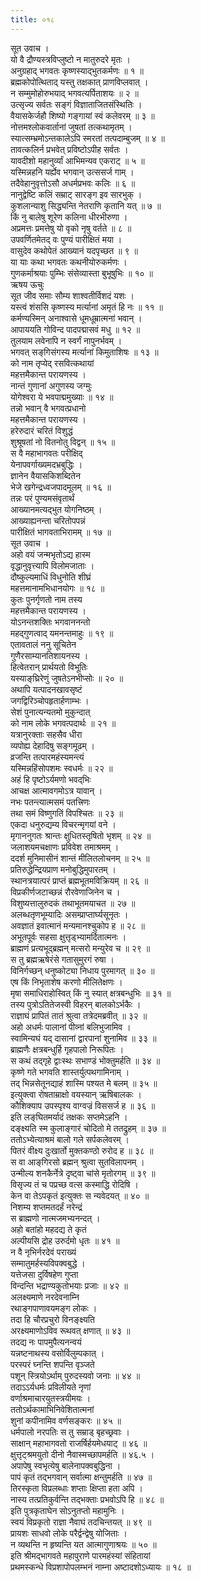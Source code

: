 ```yaml
---
title: ०१८
---
```

सूत उवाच ।  
यो वै द्रौण्यस्त्रविप्लुष्टो न मातुरुदरे मृतः ।  
अनुग्रहाद् भगवतः कृष्णस्याद्‍भुतकर्मणः ॥ १ ॥  
ब्रह्मकोपोत्थिताद् यस्तु तक्षकात् प्राणविप्लवात् ।  
न सम्मुमोहोरुभयाद् भगवत्यर्पिताशयः ॥ २ ॥  
उत्सृज्य सर्वतः सङ्गं विज्ञाताजितसंस्थितिः ।  
वैयासकेर्जहौ शिष्यो गङ्गायां स्वं कलेवरम् ॥ ३ ॥  
नोत्तमश्लोकवार्तानां जुषतां तत्कथामृतम् ।  
स्यात्सम्भ्रमोऽन्तकालेऽपि स्मरतां तत्पदाम्बुजम् ॥ ४ ॥  
तावत्कलिर्न प्रभवेत् प्रविष्टोऽपीह सर्वतः ।  
यावदीशो महानुर्व्यां आभिमन्यव एकराट् ॥ ५ ॥  
यस्मिन्नहनि यर्ह्येव भगवान् उत्ससर्ज गाम् ।  
तदैवेहानुवृत्तोऽसौ अधर्मप्रभवः कलिः ॥ ६ ॥  
नानुद्वेष्टि कलिं सम्राट् सारङ्ग इव सारभुक् ।  
कुशलान्याशु सिद्ध्यन्ति नेतराणि कृतानि यत् ॥ ७ ॥  
किं नु बालेषु शूरेण कलिना धीरभीरुणा ।  
अप्रमत्तः प्रमत्तेषु यो वृको नृषु वर्तते ॥ ८ ॥  
उपवर्णितमेतद् वः पुण्यं पारीक्षितं मया ।  
वासुदेव कथोपेतं आख्यानं यदपृच्छत ॥ ९ ॥  
या याः कथा भगवतः कथनीयोरुकर्मणः ।  
गुणकर्माश्रयाः पुम्भिः संसेव्यास्ता बुभूषुभिः ॥ १० ॥  
ऋषय ऊचुः  
सूत जीव समाः सौम्य शाश्वतीर्विशदं यशः ।  
यस्त्वं शंससि कृष्णस्य मर्त्यानां अमृतं हि नः ॥ ११ ॥  
कर्मण्यस्मिन् अनाश्वासे धूमधूम्रात्मनां भवान् ।  
आपाययति गोविन्द पादपद्मासवं मधु ॥ १२ ॥  
तुलयाम लवेनापि न स्वर्गं नापुनर्भवम् ।  
भगवत् सङ्‌गिसंगस्य मर्त्यानां किमुताशिषः ॥ १३ ॥  
को नाम तृप्येद् रसवित्कथायां  
महत्तमैकान्त परायणस्य ।  
नान्तं गुणानां अगुणस्य जग्मुः  
योगेश्वरा ये भवपाद्ममुख्याः ॥ १४ ॥  
तन्नो भवान् वै भगवत्प्रधानो  
महत्तमैकान्त परायणस्य ।  
हरेरुदारं चरितं विशुद्धं  
शुश्रूषतां नो वितनोतु विद्वन् ॥ १५ ॥  
स वै महाभागवतः परीक्षिद्  
येनापवर्गाख्यमदभ्रबुद्धिः ।  
ज्ञानेन वैयासकिशब्दितेन  
भेजे खगेन्द्रध्वजपादमूलम् ॥ १६ ॥  
तन्नः परं पुण्यमसंवृतार्थं  
आख्यानमत्यद्‍भुत योगनिष्ठम् ।  
आख्याह्यनन्ता चरितोपपन्नं  
पारीक्षितं भागवताभिरामम् ॥ १७ ॥  
सूत उवाच ।  
अहो वयं जन्मभृतोऽद्य हास्म  
वृद्धानुवृत्त्यापि विलोमजाताः ।  
दौष्कुल्यमाधिं विधुनोति शीघ्रं  
महत्तमानामभिधानयोगः ॥ १८ ॥  
कुतः पुनर्गृणतो नाम तस्य  
महत्तमैकान्त परायणस्य ।  
योऽनन्तशक्तिः भगवाननन्तो  
महद्‍गुणत्वाद् यमनन्तमाहुः ॥ १९ ॥  
एतावतालं ननु सूचितेन  
गुणैरसाम्यानतिशायनस्य ।  
हित्वेतरान् प्रार्थयतो विभूतिः  
यस्याङ्‌घ्रिरेणुं जुषतेऽनभीप्सोः ॥ २० ॥  
अथापि यत्पादनखावसृष्टं  
जगद्विरिञ्चोपहृतार्हणाम्भः ।  
सेशं पुनात्यन्यतमो मुकुन्दात्  
को नाम लोके भगवत्पदार्थः ॥ २१ ॥  
यत्रानुरक्ताः सहसैव धीरा  
व्यपोह्य देहादिषु सङ्गमूढम् ।  
व्रजन्ति तत्पारमहंस्यमन्त्यं  
यस्मिन्नहिंसोपशमः स्वधर्मः ॥ २२ ॥  
अहं हि पृष्टोऽर्यमणो भवद्‌भिः  
आचक्ष आत्मावगमोऽत्र यावान् ।  
नभः पतन्त्यात्मसमं पतत्त्रिणः  
तथा समं विष्णुगतिं विपश्चितः ॥ २३ ॥  
एकदा धनुरुद्यम्य विचरन्मृगयां वने ।  
मृगाननुगतः श्रान्तः क्षुधितस्तृषितो भृशम् ॥ २४ ॥  
जलाशयमचक्षाणः प्रविवेश तमाश्रमम् ।  
ददर्श मुनिमासीनं शान्तं मीलितलोचनम् ॥ २५ ॥  
प्रतिरुद्धेन्द्रियप्राण मनोबुद्धिमुपारतम् ।  
स्थानत्रयात्परं प्राप्तं ब्रह्मभूतमविक्रियम् ॥ २६ ॥  
विप्रकीर्णजटाच्छन्नं रौरवेणाजिनेन च ।  
विशुष्यत्तालुरुदकं तथाभूतमयाचत ॥ २७ ॥  
अलब्धतृणभूम्यादिः असम्प्राप्तार्घ्यसूनृतः ।  
अवज्ञातं इवात्मानं मन्यमानश्चुकोप ह ॥ २८ ॥  
अभूतपूर्वः सहसा क्षुत्तृड्भ्यामर्दितात्मनः ।  
ब्राह्मणं प्रत्यभूद्‍ब्रह्मन् मत्सरो मन्युरेव च ॥ २९ ॥  
स तु ब्रह्मऋषेरंसे गतासुमुरगं रुषा ।  
विनिर्गच्छन् धनुष्कोट्या निधाय पुरमागत् ॥ ३० ॥  
एष किं निभृताशेष करणो मीलितेक्षणः ।  
मृषा समाधिराहोस्वित् किं नु स्यात् क्षत्रबन्धुभिः ॥ ३१ ॥  
तस्य पुत्रोऽतितेजस्वी विहरन् बालकोऽर्भकैः ।  
राज्ञाघं प्रापितं तातं श्रुत्वा तत्रेदमब्रवीत् ॥ ३२ ॥  
अहो अधर्मः पालानां पीव्नां बलिभुजामिव ।  
स्वामिन्यघं यद् दासानां द्वारपानां शुनामिव ॥ ३३ ॥  
ब्राह्मणैः क्षत्रबन्धुर्हि गृहपालो निरूपितः ।  
स कथं तद्‍गृहे द्वाःस्थः सभाण्डं भोक्तुमर्हति ॥ ३४ ॥  
कृष्णे गते भगवति शास्तर्युत्पथगामिनाम् ।  
तद् भिन्नसेतूनद्याहं शास्मि पश्यत मे बलम् ॥ ३५ ॥  
इत्युक्त्वा रोषताम्राक्षो वयस्यान् ऋषिबालकः ।  
कौशिक्याप उपस्पृश्य वाग्वज्रं विससर्ज ह ॥ ३६ ॥  
इति लङ्‌घितमर्यादं तक्षकः सप्तमेऽहनि ।  
दङ्क्ष्यति स्म कुलाङ्गारं चोदितो मे ततद्रुहम् ॥ ३७ ॥  
ततोऽभ्येत्याश्रमं बालो गले सर्पकलेवरम् ।  
पितरं वीक्ष्य दुःखार्तो मुक्तकण्ठो रुरोद ह ॥ ३८ ॥  
स वा आङ्‌गिरसो ब्रह्मन् श्रुत्वा सुतविलापनम् ।  
उन्मील्य शनकैर्नेत्रे दृष्ट्वा चांसे मृतोरगम् ॥ ३९ ॥  
विसृज्य तं च पप्रच्छ वत्स कस्माद्धि रोदिषि ।  
केन वा तेऽपकृतं इत्युक्तः स न्यवेदयत् ॥ ४० ॥  
निशम्य शप्तमतदर्हं नरेन्द्रं  
स ब्राह्मणो नात्मजमभ्यनन्दत् ।  
अहो बतांहो महदद्य ते कृतं  
अल्पीयसि द्रोह उरुर्दमो धृतः ॥ ४१ ॥  
न वै नृभिर्नरदेवं पराख्यं  
सम्मातुमर्हस्यविपक्वबुद्धे ।  
यत्तेजसा दुर्विषहेण गुप्ता  
विन्दन्ति भद्राण्यकुतोभयाः प्रजाः ॥ ४२ ॥  
अलक्ष्यमाणे नरदेवनाम्नि  
रथाङ्गपाणावयमङ्ग लोकः ।  
तदा हि चौरप्रचुरो विनङ्क्ष्यति  
अरक्ष्यमाणोऽविव रूथवत् क्षणात् ॥ ४३ ॥  
तदद्य नः पापमुपैत्यनन्वयं  
यन्नष्टनाथस्य वसोर्विलुम्पकात् ।  
परस्परं घ्नन्ति शपन्ति वृञ्जते  
पशून् स्त्रियोऽर्थाम् पुरुदस्यवो जनाः ॥ ४४ ॥  
तदाऽऽर्यधर्मः प्रविलीयते नृणां  
वर्णाश्रमाचारयुतस्त्रयीमयः ।  
ततोऽर्थकामाभिनिवेशितात्मनां  
शुनां कपीनामिव वर्णसङ्करः ॥ ४५ ॥  
धर्मपालो नरपतिः स तु सम्राड् बृहच्छ्रवाः ।  
साक्षान् महाभागवतो राजर्षिर्हयमेधयाट् ॥ ४६ ॥  
क्षुत्तृट्श्रमयुतो दीनो नैवास्मच्छापमर्हति ॥ ४६.५ ।  
अपापेषु स्वभृत्येषु बालेनापक्वबुद्धिना ।  
पापं कृतं तद्‍भगवान् सर्वात्मा क्षन्तुमर्हति ॥ ४७ ॥  
तिरस्कृता विप्रलब्धाः शप्ताः क्षिप्ता हता अपि ।  
नास्य तत्प्रतिकुर्वन्ति तद्‍भक्ताः प्रभवोऽपि हि ॥ ४८ ॥  
इति पुत्रकृताघेन सोऽनुतप्तो महामुनिः ।  
स्वयं विप्रकृतो राज्ञा नैवाघं तदचिन्तयत् ॥ ४९ ॥  
प्रायशः साधवो लोके परैर्द्वन्द्वेषु योजिताः ।  
न व्यथन्ति न हृष्यन्ति यत आत्मागुणाश्रयः ॥ ५० ॥  
इति श्रीमद्‌भागवते महापुराणे पारमहंस्यां संहितायां  
प्रथमस्कन्धे विप्रशापोपलम्भनं नाम्ना अष्टादशोऽध्यायः ॥ १८ ॥